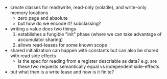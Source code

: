 - create classes for read/write, read-only (volatile), and write-only memory locations
  - zero page and absolute
  - but how do we encode it? subclassing?
- writing a value does two things
  1. establishes a fungible "init" phase (where we can take advantage of accumulator sharing)
  2. allows read-leases for some known scope
- shared initialization can happen with constants but can also be shared with read side effects
  - is the spec for reading from a register descriable as data? e.g. are these two requests semantically equal vs independent side-effects
- but what then is a write lease and how is it finite?
